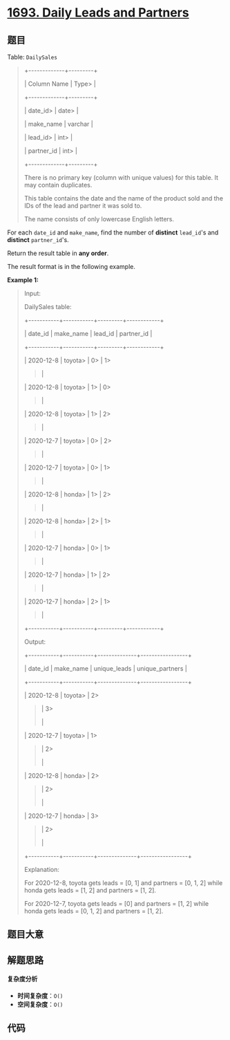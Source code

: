 # [1693. Daily Leads and Partners](https://leetcode.com/problems/daily-leads-and-partners/)

## 题目

Table: `DailySales`

> +-------------+---------+
>
> | Column Name | Type>
> |
>
> +-------------+---------+
>
> | date_id>
> | date>
> |
>
> | make_name | varchar |
>
> | lead_id>
> | int>
> |
>
> | partner_id | int>
> |
>
> +-------------+---------+
>
> There is no primary key (column with unique values) for this table. It may contain duplicates.
>
> This table contains the date and the name of the product sold and the IDs of the lead and partner it was sold to.
>
> The name consists of only lowercase English letters.

For each `date_id` and `make_name`, find the number of **distinct**
`lead_id`'s and **distinct** `partner_id`'s.

Return the result table in **any order**.

The result format is in the following example.

**Example 1:**

> Input:
>
> DailySales table:
>
> +-----------+-----------+---------+------------+
>
> | date_id | make_name | lead_id | partner_id |
>
> +-----------+-----------+---------+------------+
>
> | 2020-12-8 | toyota>
> | 0>
> | 1>
>
> > |
>
> | 2020-12-8 | toyota>
> | 1>
> | 0>
>
> > |
>
> | 2020-12-8 | toyota>
> | 1>
> | 2>
>
> > |
>
> | 2020-12-7 | toyota>
> | 0>
> | 2>
>
> > |
>
> | 2020-12-7 | toyota>
> | 0>
> | 1>
>
> > |
>
> | 2020-12-8 | honda>
> | 1>
> | 2>
>
> > |
>
> | 2020-12-8 | honda>
> | 2>
> | 1>
>
> > |
>
> | 2020-12-7 | honda>
> | 0>
> | 1>
>
> > |
>
> | 2020-12-7 | honda>
> | 1>
> | 2>
>
> > |
>
> | 2020-12-7 | honda>
> | 2>
> | 1>
>
> > |
>
> +-----------+-----------+---------+------------+
>
> Output:
>
> +-----------+-----------+--------------+-----------------+
>
> | date_id | make_name | unique_leads | unique_partners |
>
> +-----------+-----------+--------------+-----------------+
>
> | 2020-12-8 | toyota>
> | 2>
>
> > | 3>
> >
> > |
>
> | 2020-12-7 | toyota>
> | 1>
>
> > | 2>
> >
> > |
>
> | 2020-12-8 | honda>
> | 2>
>
> > | 2>
> >
> > |
>
> | 2020-12-7 | honda>
> | 3>
>
> > | 2>
> >
> > |
>
> +-----------+-----------+--------------+-----------------+
>
> Explanation:
>
> For 2020-12-8, toyota gets leads = [0, 1] and partners = [0, 1, 2] while honda gets leads = [1, 2] and partners = [1, 2].
>
> For 2020-12-7, toyota gets leads = [0] and partners = [1, 2] while honda gets leads = [0, 1, 2] and partners = [1, 2].

## 题目大意

## 解题思路

#### 复杂度分析

- **时间复杂度**：`O()`
- **空间复杂度**：`O()`

## 代码

```javascript

```
